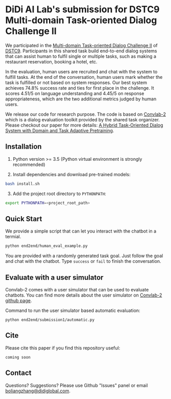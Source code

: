 # DiDi AI Lab's submission for DSTC9 Multi-domain Task-oriented Dialog Challenge II 

We participated in the [Multi-domain Task-oriented Dialog Challenge II](https://www.microsoft.com/en-us/research/project/multi-domain-task-completion-dialog-challenge-ii/) of [DSTC9](https://dstc9.dstc.community/home).
Participants in this shared task build end-to-end dialog systems that can assist human to fulfil single or multiple tasks, such as making a restaurant reservation, booking a hotel, etc. 

In the evaluation, human users are recruited and chat with the system to fulfill tasks. At the end of the conversation, human users mark whether the task is fulfilled or not based on system responses. 
Our best system achieves 74.8% success rate and ties for first place in the challenge. It scores 4.51/5 on language understanding and 4.45/5 on response appropriateness, which are the two additional metrics judged by human users.

We release our code for research purpose. 
The code is based on [Convlab-2](https://github.com/thu-coai/ConvLab-2) which is a dialog evaluation toolkit provided by the shared task organizer. 
Please checkout our paper for more details: [A Hybrid Task-Oriented Dialog System with Domain and Task Adaptive Pretraining](https://drive.google.com/file/d/1GWZhY05C7aiiJZ9GE8smwME0V1X95M1h/view).

## Installation

1. Python version >= 3.5 
(Python virtual environment is strongly recommended)

2. Install dependencies and download pre-trained models:
```bash
bash install.sh
```

3. Add the project root directory to `PYTHONPATH`:
```bash
export PYTHONPATH=<project_root_path>
```

## Quick Start

We provide a simple script that can let you interact with the chatbot in a termial.

```bash
python end2end/human_eval_example.py
```

You are provided with a randomly generated task goal. Just follow the goal and chat with the chatbot. 
Type `success` or `fail` to finish the conversation.

## Evaluate with a user simulator

Convlab-2 comes with a user simulator that can be used to evaluate chatbots. You can find more details about the user simulator on [Convlab-2 github page](https://github.com/thu-coai/ConvLab-2).

Command to run the user simulator based automatic evaluation:
```
python end2end/submission1/automatic.py
```

## Cite

Please cite this paper if you find this repository useful:
```
coming soon
```

## Contact

Questions? Suggestions? Please use Github "Issues" panel or email [boliangzhang@didiglobal.com](mailto:boliangzhang@didiglobal.com).   






